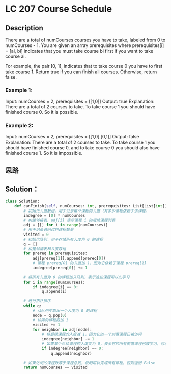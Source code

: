 # LC 207 Course Schedule

## Description
There are a total of numCourses courses you have to take, labeled from 0 to numCourses - 1. You are given an array prerequisites where prerequisites[i] = [ai, bi] indicates that you must take course bi first if you want to take course ai.

For example, the pair [0, 1], indicates that to take course 0 you have to first take course 1.
Return true if you can finish all courses. Otherwise, return false.

 

### Example 1:

Input: numCourses = 2, prerequisites = [[1,0]]
Output: true
Explanation: There are a total of 2 courses to take. 
To take course 1 you should have finished course 0. So it is possible.

### Example 2:

Input: numCourses = 2, prerequisites = [[1,0],[0,1]]
Output: false
Explanation: There are a total of 2 courses to take. 
To take course 1 you should have finished course 0, and to take course 0 you should also have finished course 1. So it is impossible.

## 思路

## Solution：
    
```py
class Solution:
    def canFinish(self, numCourses: int, prerequisites: List[List[int]]) -> bool:
        # 初始化入度数组，用于记录每个课程的入度（有多少课程依赖于该课程）
        indegree = [0] * numCourses
        # 构建邻接表，adj[i] 表示课程 i 的后续课程列表
        adj = [[] for i in range(numCourses)]
        # 用于记录访问过的课程数量
        visited = 0
        # 初始化队列，用于存储所有入度为 0 的课程
        q = []
        # 构建邻接表和入度数组
        for prereq in prerequisites:
            adj[prereq[1]].append(prereq[0])
            # 课程 prereq[0] 的入度加 1，因为它依赖于课程 prereq[1]
            indegree[prereq[0]] += 1
        
        # 将所有入度为 0 的课程加入队列，表示这些课程可以先学习
        for i in range(numCourses):
            if indegree[i] == 0:
                q.append(i)
        
        # 进行拓扑排序
        while q:
            # 从队列中取出一个入度为 0 的课程
            node = q.pop(0)
            # 访问的课程数加 1
            visited += 1
            for neighbor in adj[node]:
                # 将后续课程的入度减 1，因为它的一个前置课程已被访问
                indegree[neighbor] -= 1
                # 如果某个后续课程的入度变为 0，表示它的所有前置课程已被学习，可以学习该课程
                if indegree[neighbor] == 0:
                    q.append(neighbor)
        
        # 如果访问的课程数等于课程总数，说明可以完成所有课程，否则返回 False
        return numCourses == visited
```
